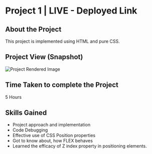
# Project 1 | LIVE - Deployed Link

## About the Project
This project is implemented using HTML and pure CSS. 

## Project View (Snapshot)
![Project Rendered Image]("https://github.com/prathapsayz/FSJS-HTML-CSS-Project-1/raw/FSJS-HTML-CSS-Project1/Screenshot/Snapshot_Project1.jpg")

## Time Taken to complete the Project
5 Hours

## Skills Gained
- Project approach and implementation
- Code Debugging
- Effective use of CSS Position properties
- Got to know about, how FLEX behaves
- Learned the efficacy of Z index property in positioning elements.


